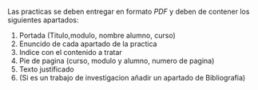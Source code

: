 Las practicas se deben entregar en formato *PDF* y deben de contener los siguientes apartados:
1. Portada (Titulo,modulo, nombre alumno, curso)
2. Enuncido de cada apartado de la practica
3. Indice con el contenido a tratar
4. Pie de pagina (curso, modulo y alumno, numero de pagina)
5. Texto justificado
6. (Si es un trabajo de investigacion añadir un apartado de Bibliografia)